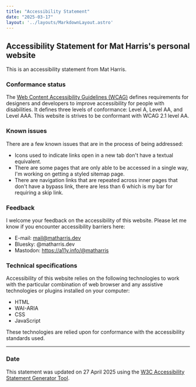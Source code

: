 ```yaml
---
title: "Accessibility Statement"
date: "2025-03-17"
layout: '../layouts/MarkdownLayout.astro'
---
```


Accessibility Statement for Mat Harris's personal website
---------------------------------------------------------

This is an accessibility statement from Mat Harris.

### Conformance status

The [Web Content Accessibility Guidelines (WCAG)](https://www.w3.org/WAI/standards-guidelines/wcag/) defines requirements for designers and developers to improve accessibility for people with disabilities. It defines three levels of conformance: Level A, Level AA, and Level AAA. This website is strives to be conformant with WCAG 2.1 level AA.

### Known issues
There are a few known issues that are in the process of being addressed:

* Icons used to indicate links open in a new tab don't have a textual equivalent.
* There are some pages that are only able to be accessed in a single way, I'm working on getting a styled sitemap page.
* There are navigation links that are repeated across inner pages that don't have a bypass link, there are less than 6 which is my bar for requiring a skip link.

### Feedback

I welcome your feedback on the accessibility of this website. Please let me know if you encounter accessibility barriers here:

*   E-mail: [mail@matharris.dev](mailto:mail@matharris.dev)
*   Bluesky: @matharris.dev  
*   Mastodon: https://a11y.info/@matharris

### Technical specifications

Accessibility of this website relies on the following technologies to work with the particular combination of web browser and any assistive technologies or plugins installed on your computer:

*   HTML
*   WAI-ARIA
*   CSS
*   JavaScript

These technologies are relied upon for conformance with the accessibility standards used.

* * *

### Date

This statement was updated on 27 April 2025 using the [W3C Accessibility Statement Generator Tool](https://www.w3.org/WAI/planning/statements/).
